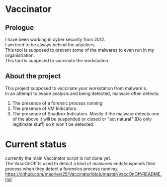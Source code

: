 # Vaccinator

## Prologue
I have been working in cyber security from 2012.  
I am tired to be always behind the attackers.  
This tool is supposed to prevent some of the malwares to even run in my organistration.  
This tool is supposed to vaccinate the workstation.  

## About the project
This project supposed to vaccinate your workstation from malware's.  
In an attempt to evade analysis and being detected, malware often detects:  
1) The presence of a forensic process running
2) The presence of VM Indicators.
3) The presence of Snadbox Indicators.
Mostly if the malware detects one of the above it will be suspended or closed or "act natural" (Do only legitimate stuff) so it won't be detected.

# Current status
currently the main Vaccinator script is not done yet.  
The VaccOnOff Is used to detect a kind of malwares ends/suspends their process when they detect a forensics process running.
https://github.com/maorlevi25/Vaccinator/blob/master/VaccOnOff/README.md

